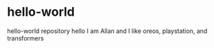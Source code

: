 # hello-world
hello-world repository 
hello I am Allan and I like oreos, playstation, and transformers
